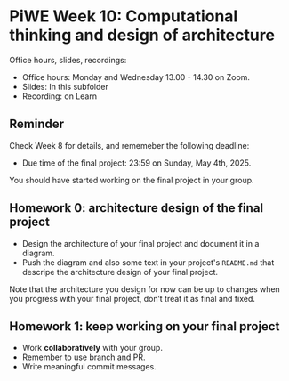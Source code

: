 # PiWE Week 10: Computational thinking and design of architecture

Office hours, slides, recordings:  
 * Office hours: Monday and Wednesday 13.00 - 14.30 on Zoom.
 * Slides: In this subfolder  
 * Recording: on Learn

## Reminder
Check Week 8 for details, and rememeber the following deadline:
* Due time of the final project: 23:59 on Sunday, May 4th, 2025.

You should have started working on the final project in your group.

## Homework 0: architecture design of the final project
* Design the architecture of your final project and document it in a diagram. 
* Push the diagram and also some text in your project's `README.md` that 
descripe the architecture design of your final project.

Note that the architecture you design for now can be up to changes when you 
progress with your final project, don’t treat it as final and fixed.

## Homework 1: keep working on your final project
* Work **collaboratively** with your group.
* Remember to use branch and PR.
* Write meaningful commit messages.
